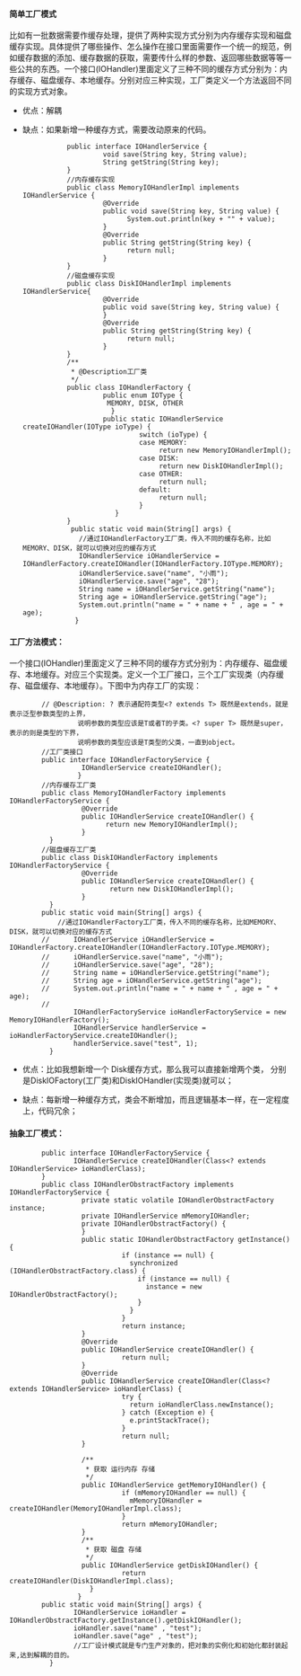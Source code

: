 #### 简单工厂模式
比如有一批数据需要作缓存处理，提供了两种实现方式分别为内存缓存实现和磁盘缓存实现。具体提供了哪些操作、怎么操作在接口里面需要作一个统一的规范，例如缓存数据的添加、缓存数据的获取，需要传什么样的参数、返回哪些数据等等一些公共的东西。一个接口(IOHandler)里面定义了三种不同的缓存方式分别为：内存缓存、磁盘缓存、本地缓存。分别对应三种实现，工厂类定义一个方法返回不同的实现方式对象。
* 优点：解耦
* 缺点：如果新增一种缓存方式，需要改动原来的代码。

                 public interface IOHandlerService {
                          void save(String key, String value);
                          String getString(String key);
                 }
                 //内存缓存实现
                 public class MemoryIOHandlerImpl implements IOHandlerService {
                          @Override
                          public void save(String key, String value) {
                                System.out.println(key + "" + value);
                          }
                          @Override
                          public String getString(String key) {
                                return null;
                          }
                 }
                 //磁盘缓存实现
                 public class DiskIOHandlerImpl implements IOHandlerService{
                          @Override
                          public void save(String key, String value) {
                          }      
                          @Override
                          public String getString(String key) {
                                return null;
                          }
                 }
                 /**
                  * @Description工厂类
                  */
                 public class IOHandlerFactory {
                          public enum IOType {
                           MEMORY, DISK, OTHER
                            }
                          public static IOHandlerService createIOHandler(IOType ioType) {
                                   switch (ioType) {
                                   case MEMORY:
                                        return new MemoryIOHandlerImpl();
                                   case DISK:
                                        return new DiskIOHandlerImpl();
                                   case OTHER:
                                        return null;
                                   default:
                                        return null;
                                   }
                             }
                 }
                  public static void main(String[] args) {
                    //通过IOHandlerFactory工厂类，传入不同的缓存名称，比如MEMORY、DISK，就可以切换对应的缓存方式
                    IOHandlerService iOHandlerService = IOHandlerFactory.createIOHandler(IOHandlerFactory.IOType.MEMORY);
                    iOHandlerService.save("name", "小雨");
                    iOHandlerService.save("age", "28");
                    String name = iOHandlerService.getString("name");
                    String age = iOHandlerService.getString("age");
                    System.out.println("name = " + name + " , age = " + age);
                   }
#### 工厂方法模式：
一个接口(IOHandler)里面定义了三种不同的缓存方式分别为：内存缓存、磁盘缓存、本地缓存。对应三个实现类。定义一个工厂接口，三个工厂实现类（内存缓存、磁盘缓存、本地缓存）。下图中为内存工厂的实现：

            // @Description: ? 表示通配符类型<? extends T> 既然是extends，就是表示泛型参数类型的上界，
                     说明参数的类型应该是T或者T的子类。<? super T> 既然是super，表示的则是类型的下界，
                     说明参数的类型应该是T类型的父类，一直到object。
            //工厂类接口
            public interface IOHandlerFactoryService {
                      IOHandlerService createIOHandler();
                     }
            //内存缓存工厂类
            public class MemoryIOHandlerFactory implements IOHandlerFactoryService {
                      @Override
                      public IOHandlerService createIOHandler() {
                            return new MemoryIOHandlerImpl();
                      }
              }
            //磁盘缓存工厂类
            public class DiskIOHandlerFactory implements IOHandlerFactoryService {
                      @Override
                      public IOHandlerService createIOHandler() {
                             return new DiskIOHandlerImpl();
                      }
              }
            public static void main(String[] args) {
                //通过IOHandlerFactory工厂类，传入不同的缓存名称，比如MEMORY、DISK，就可以切换对应的缓存方式
            //		IOHandlerService iOHandlerService = IOHandlerFactory.createIOHandler(IOHandlerFactory.IOType.MEMORY);
            //		iOHandlerService.save("name", "小雨");
            //		iOHandlerService.save("age", "28");
            //		String name = iOHandlerService.getString("name");
            //		String age = iOHandlerService.getString("age");
            //		System.out.println("name = " + name + " , age = " + age);
            //		
                    IOHandlerFactoryService ioHandlerFactoryService = new MemoryIOHandlerFactory();
                    IOHandlerService handlerService = ioHandlerFactoryService.createIOHandler();
                    handlerService.save("test", 1);
              }
* 优点：比如我想新增一个 Disk缓存方式，那么我可以直接新增两个类， 分别是DiskIOFactory(工厂类)和DiskIOHandler(实现类)就可以；

* 缺点：每新增一种缓存方式，类会不断增加，而且逻辑基本一样，在一定程度上，代码冗余；

#### 抽象工厂模式：

            public interface IOHandlerFactoryService {
                    IOHandlerService createIOHandler(Class<? extends IOHandlerService> ioHandlerClass);
            }
            public class IOHandlerObstractFactory implements IOHandlerFactoryService {
                      private static volatile IOHandlerObstractFactory instance;
                      private IOHandlerService mMemoryIOHandler;
                      private IOHandlerObstractFactory() {
                      }
                      public static IOHandlerObstractFactory getInstance() {
                                if (instance == null) {
                                  synchronized (IOHandlerObstractFactory.class) {
                                    if (instance == null) {
                                      instance = new IOHandlerObstractFactory();
                                    }
                                  }
                                }
                                return instance;
                      }
                      @Override
                      public IOHandlerService createIOHandler() {
                                return null;
                      }
                      @Override
                      public IOHandlerService createIOHandler(Class<? extends IOHandlerService> ioHandlerClass) {
                                try {
                                  return ioHandlerClass.newInstance();
                                } catch (Exception e) {
                                  e.printStackTrace();
                                }
                                return null;
                      }

                      /**
                       * 获取 运行内存 存储
                       */
                      public IOHandlerService getMemoryIOHandler() {
                                if (mMemoryIOHandler == null) {
                                  mMemoryIOHandler = createIOHandler(MemoryIOHandlerImpl.class);
                                }
                                return mMemoryIOHandler;
                      }
                      /**
                       * 获取 磁盘 存储
                       */
                      public IOHandlerService getDiskIOHandler() {
                                return createIOHandler(DiskIOHandlerImpl.class);
                        }
                     }
            public static void main(String[] args) {
                    IOHandlerService ioHandler = IOHandlerObstractFactory.getInstance().getDiskIOHandler();
                    ioHandler.save("name" , "test");
                    ioHandler.save("age" , "test");
                    //工厂设计模式就是专门生产对象的，把对象的实例化和初始化都封装起来,达到解耦的目的。
              }
